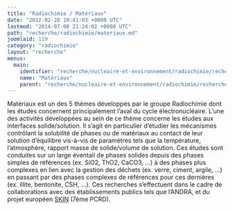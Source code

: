 ```yaml
---
title: "Radiochimie / Matériaux"
date: "2012-02-28 10:41:03 +0000 UTC"
lastmod: "2014-07-08 21:24:02 +0000 UTC"
path: "recherche/radiochimie/materiaux.md"
joomlaid: 119
category: "radiochimie"
layout: "recherche"
menus:
  main:
    identifier: "recherche/nucleaire-et-environnement/radiochimie/recherche/materiaux"
    name: "Matériaux"
    parent: "recherche/nucleaire-et-environnement/radiochimie/recherche"
---
```

Matériaux est un des 5 thèmes développés par le groupe Radiochimie dont les études concernent principalement l’aval du cycle électronucléaire. L’une des activités développées au sein de ce thème concerne les études aux interfaces solide/solution. Il s’agit en particulier d’étudier les mécanismes contrôlant la solubilité de phases ou de matériaux au contact de leur solution d’équilibre vis-à-vis de paramètres tels que la température, l’atmosphère, rapport masse de solide/volume de solution. Ces études sont conduites sur un large éventail de phases solides depuis des phases simples de références (ex. SiO2, ThO2, CaCO3, …) à des phases plus complexes en lien avec la gestion des déchets (ex. verre, ciment, argile, …) en passant par des phases complexes de références pour ces dernières (ex. illite, bentonite, CSH, …). Ces recherches s’effectuent dans le cadre de collaborations avec des établissements publics tels que l’ANDRA, et du projet européen [SKIN](http://www.emn.fr/z-subatech/skin/) (7ème PCRD).

